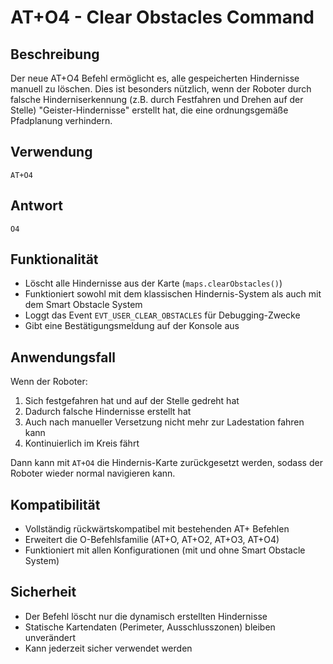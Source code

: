 # AT+O4 - Clear Obstacles Command

## Beschreibung
Der neue AT+O4 Befehl ermöglicht es, alle gespeicherten Hindernisse manuell zu löschen. Dies ist besonders nützlich, wenn der Roboter durch falsche Hinderniserkennung (z.B. durch Festfahren und Drehen auf der Stelle) "Geister-Hindernisse" erstellt hat, die eine ordnungsgemäße Pfadplanung verhindern.

## Verwendung
```
AT+O4
```

## Antwort
```
O4
```

## Funktionalität
- Löscht alle Hindernisse aus der Karte (`maps.clearObstacles()`)
- Funktioniert sowohl mit dem klassischen Hindernis-System als auch mit dem Smart Obstacle System
- Loggt das Event `EVT_USER_CLEAR_OBSTACLES` für Debugging-Zwecke
- Gibt eine Bestätigungsmeldung auf der Konsole aus

## Anwendungsfall
Wenn der Roboter:
1. Sich festgefahren hat und auf der Stelle gedreht hat
2. Dadurch falsche Hindernisse erstellt hat
3. Auch nach manueller Versetzung nicht mehr zur Ladestation fahren kann
4. Kontinuierlich im Kreis fährt

Dann kann mit `AT+O4` die Hindernis-Karte zurückgesetzt werden, sodass der Roboter wieder normal navigieren kann.

## Kompatibilität
- Vollständig rückwärtskompatibel mit bestehenden AT+ Befehlen
- Erweitert die O-Befehlsfamilie (AT+O, AT+O2, AT+O3, AT+O4)
- Funktioniert mit allen Konfigurationen (mit und ohne Smart Obstacle System)

## Sicherheit
- Der Befehl löscht nur die dynamisch erstellten Hindernisse
- Statische Kartendaten (Perimeter, Ausschlusszonen) bleiben unverändert
- Kann jederzeit sicher verwendet werden